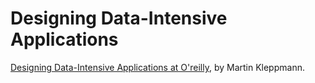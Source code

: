 # Designing Data-Intensive Applications

[Designing Data-Intensive Applications at O'reilly](https://learning.oreilly.com/library/view/designing-data-intensive-applications/9781491903063/ch04.html), by Martin Kleppmann.

